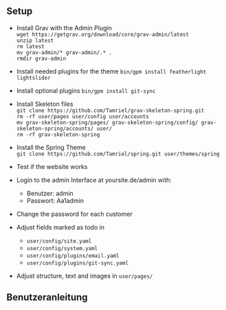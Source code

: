 ## Setup
* Install Grav with the Admin Plugin<br>
`wget https://getgrav.org/download/core/grav-admin/latest`<br>
`unzip latest`<br>
`rm latest`<br>
`mv grav-admin/* grav-admin/.* .`<br>
`rmdir grav-admin`<br>

* Install needed plugins for the theme
`bin/gpm install featherlight lightslider`

* Install optional plugins
`bin/gpm install git-sync`

* Install Skeleton files<br>
`git clone https://github.com/Tamriel/grav-skeleton-spring.git`<br>
`rm -rf user/pages user/config user/accounts`<br>
`mv grav-skeleton-spring/pages/ grav-skeleton-spring/config/ grav-skeleton-spring/accounts/ user/`<br>
`rm -rf grav-skeleton-spring`<br>

* Install the Spring Theme<br>
`git clone https://github.com/Tamriel/spring.git user/themes/spring`

* Test if the website works

* Login to the admin Interface at yoursite.de/admin with:
  * Benutzer: admin
  * Passwort: Aa1admin
* Change the password for each customer

* Adjust fields marked as todo in
  * `user/config/site.yaml`
  * `user/config/system.yaml`
  * `user/config/plugins/email.yaml`
  * `user/config/plugins/git-sync.yaml`


* Adjust structure, text and images in `user/pages/`

## Benutzeranleitung
